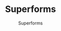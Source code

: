 ---
layout: author
title: "Superforms"
meta: "Owner"
categories: authors
image: https://i.imgur.com/StEcfJa.png
author: Superforms
comments: true
about: "Top Player Council Mananger, Top Player Council Member Season 1"
accomplishments: "Rank 127 Global in Nov KC cup"
---